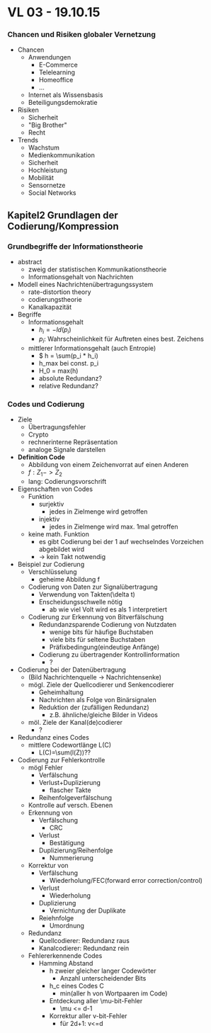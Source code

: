 # VL 03 - 19.10.15
### Chancen und Risiken globaler Vernetzung
* Chancen
    * Anwendungen
        * E-Commerce
        * Telelearning
        * Homeoffice
        * ...
    * Internet als Wissensbasis
    * Beteiligungsdemokratie
* Risiken
    * Sicherheit
    * "Big Brother"
    * Recht
* Trends
    * Wachstum
    * Medienkommunikation
    * Sicherheit
    * Hochleistung
    * Mobilität
    * Sensornetze
    * Social Networks

## Kapitel2  Grundlagen der Codierung/Kompression
### Grundbegriffe der Informationstheorie
* abstract
    * zweig der statistischen Kommunikationstheorie
    * Informationsgehalt von Nachrichten
* Modell eines  Nachrichtenübertragungssystem
    * rate-distortion theory
    * codierungstheorie
    * Kanalkapazität
* Begriffe
    * Informationsgehalt
        * $h_i = -ld(p_i)$
        * $p_i$: Wahrscheinlichkeit für Auftreten eines best. Zeichens
    * mittlerer Informationsgehalt (auch Entropie)
        * $ h = \sum(p_i * h_i)
        * h_max bei const. p_i
        * H_0 = max(h)
        * absolute Redundanz?
        * relative Redundanz?

### Codes und Codierung
* Ziele
    * Übertragungsfehler
    * Crypto
    * rechnerinterne Repräsentation
    * analoge Signale darstellen
* **Definition Code**
    * Abbildung von einem Zeichenvorrat auf einen Anderen
    * $f: Z_1 -> Z_2$
    * lang: Codierungsvorschrift
* Eigenschaften von Codes
    * Funktion
        * surjektiv
            * jedes in Zielmenge wird getroffen
        * injektiv
            * jedes in Zielmenge wird max. 1mal getroffen
    * keine math. Funktion
        * es gibt Codierung bei der 1 auf wechselndes Vorzeichen abgebildet wird
        * -> kein Takt notwendig
* Beispiel zur Codierung
    * Verschlüsselung
        * geheime Abbildung f
    * Codierung von Daten zur Signalübertragung
        * Verwendung von Takten(\delta t)
        * Enscheidungsschwelle nötig
            * ab wie viel Volt wird es als 1 interpretiert
    * Codierung zur Erkennung von Bitverfälschung
        * Redundanzsparende Codierung von Nutzdaten
            * wenige bits für häufige Buchstaben
            * viele bits für seltene Buchstaben
            * Präfixbedingung(eindeutige Anfänge)
        * Codierung zu übertragender Kontrollinformation
            * ?
* Codierung bei der Datenübertragung
    * (Bild Nachrichtenquelle -> Nachrichtensenke)
    * mögl. Ziele der Quellcodierer und Senkencodierer
        * Geheimhaltung
        * Nachrichten als Folge von Binärsignalen
        * Reduktion der (zufälligen Redundanz)
            * z.B. ähnliche/gleiche Bilder in Videos
    * möl. Ziele der Kanal(de)codierer
        * ?
* Redundanz eines Codes
    * mittlere Codewortlänge L(C)
        * L(C)=\sum(l(Z))??
* Codierung zur Fehlerkontrolle
    * mögl Fehler
        * Verfälschung
        * Verlust+Duplizierung
            * flascher Takte
        * Reihenfolgeverfälschung
    * Kontrolle auf versch. Ebenen
    * Erkennung von
        * Verfälschung
            * CRC
        * Verlust
            * Bestätigung
        * Duplizierung/Reihenfolge
            * Nummerierung
    * Korrektur von
        * Verfälschung
            * Wiederholung/FEC(forward error correction/control)
        * Verlust
            * Wiederholung
        * Duplizierung
            * Vernichtung der Duplikate
        * Reiehnfolge
            * Umordnung
    * Redundanz
        * Quellcodierer: Redundanz raus
        * Kanalcodierer: Redundanz rein
    * Fehlererkennende Codes
        * Hamming Abstand
            * h zweier gleicher langer Codewörter
                * Anzahl unterscheidender Bits
            * h_c eines Codes C
                * min(aller h von Wortpaaren im Code)
            * Entdeckung aller \mu-bit-Fehler
                * \mu <= d-1
            * Korrektur aller v-bit-Fehler
                * für 2d+1: v<=d
